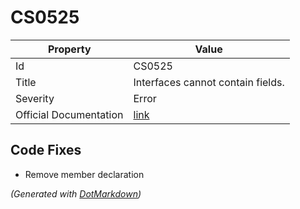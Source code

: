 # CS0525

| Property               | Value                                                             |
| ---------------------- | ----------------------------------------------------------------- |
| Id                     | CS0525                                                            |
| Title                  | Interfaces cannot contain fields\.                                |
| Severity               | Error                                                             |
| Official Documentation | [link](http://docs.microsoft.com/en-us/dotnet/csharp/misc/cs0525) |

## Code Fixes

* Remove member declaration

*\(Generated with [DotMarkdown](http://github.com/JosefPihrt/DotMarkdown)\)*